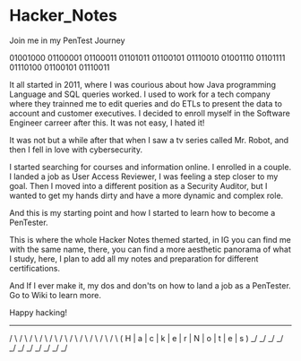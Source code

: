 # Hacker_Notes
Join me in my PenTest Journey

01001000 01100001 01100011 01101011 01100101 01110010 01001110 01101111 01110100 01100101 01110011 

It all started in 2011, where I was courious about how Java programming Language and SQL queries worked. I used to work for a tech company where they trainned me to edit queries and do ETLs to present the data to account and customer executives. 
I decided to enroll myself in the Software Engineer carreer after this. It was not easy, I hated it! 

It was not but a while after that when I saw a tv series called Mr. Robot, and then I fell in love with cybersecurity. 

I started searching for courses and information online. I enrolled in a couple. I landed a job as User Access Reviewer, I was feeling a step closer to my goal. Then I moved into a different position as a Security Auditor, but I wanted to get my hands dirty and have a more dynamic and complex role. 

And this is my starting point and how I started to learn how to become a PenTester. 

This is where the whole Hacker Notes themed started, in IG you can find me with the same name, there, you can find a more aesthetic panorama of what I study, here, I plan to add all my notes and preparation for different certifications.

And If I ever make it, my dos and don'ts on how to land a job as a PenTester. Go to Wiki to learn more. 

Happy hacking! 
  _   _   _   _   _   _   _   _   _   _   _  
 / \ / \ / \ / \ / \ / \ / \ / \ / \ / \ / \ 
( H | a | c | k | e | r | N | o | t | e | s )
 \_/ \_/ \_/ \_/ \_/ \_/ \_/ \_/ \_/ \_/ \_/ 
